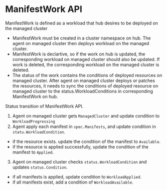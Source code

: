 # ManifestWork API

ManifestWork is defined as a workload that hub desires to be deployed on the managed cluster

- ManifestWork must be created in a cluster namespace on hub. The agent on managed cluster then deploys
workload on the managed cluster.
- ManifestWork is declartive, so if the work on hub is updated, the corresponding workload
on managed cluster should also be updated. If work is deleted, the corresponding workload on
the managed cluster is deleted.
- The status of the work contains the conditions of deployed resources on managed cluster.
After agent on managed cluster deploys or patches the resources, it needs to sync the conditions of
deployed resource on managed cluster to the status.WorkloadConditions in corresponding ManifestWork on hub.

Status transition of ManifestWork API.
1. Agent on managed cluster gets `ManagedCluster` and update condition to `WorkloadProgressing`
2. Agent apply each manifest in `spec.Manifests`, and update condition in `statu.WorkloadCondition`.
  - if the resource exists. update the condition of the manifest to `Available`.
  - if the resource is applied successfully, update the condition of the manifest to
  `Applied`.
3. Agent on managed cluster checks `status.WorkloadCondition` and updates `status.Condition`.
  - if all manifests is applied, update condition to `WorkloadApplied`.
  - if all manifests exist, add a condition of `WorkloadAvailable`.


